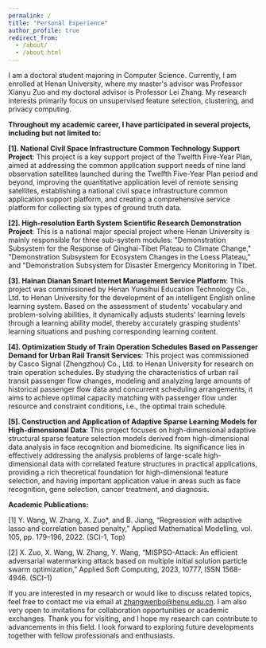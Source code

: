 ```yaml
---
permalink: /
title: "Personal Experience"
author_profile: true
redirect_from: 
  - /about/
  - /about.html
---
```


I am a doctoral student majoring in Computer Science. Currently, I am enrolled at Henan University, where my master's advisor was Professor Xianyu Zuo and my doctoral advisor is Professor Lei Zhang. My research interests primarily focus on unsupervised feature selection, clustering, and privacy computing.

**Throughout my academic career, I have participated in several projects, including but not limited to:**

**[1]. National Civil Space Infrastructure Common Technology Support Project**: This project is a key support project of the Twelfth Five-Year Plan, aimed at addressing the common application support needs of nine land observation satellites launched during the Twelfth Five-Year Plan period and beyond, improving the quantitative application level of remote sensing satellites, establishing a national civil space infrastructure common application support platform, and creating a comprehensive service platform for collecting six types of ground truth data.

**[2]. High-resolution Earth System Scientific Research Demonstration Project**: This is a national major special project where Henan University is mainly responsible for three sub-system modules: "Demonstration Subsystem for the Response of Qinghai-Tibet Plateau to Climate Change," "Demonstration Subsystem for Ecosystem Changes in the Loess Plateau," and "Demonstration Subsystem for Disaster Emergency Monitoring in Tibet.

**[3]. Hainan Dianan Smart Internet Management Service Platform**: This project was commissioned by Henan Yunsihui Education Technology Co., Ltd. to Henan University for the development of an intelligent English online learning system. Based on the assessment of students' vocabulary and problem-solving abilities, it dynamically adjusts students' learning levels through a learning ability model, thereby accurately grasping students' learning situations and pushing corresponding learning content.

**[4]. Optimization Study of Train Operation Schedules Based on Passenger Demand for Urban Rail Transit Services**: This project was commissioned by Casco Signal (Zhengzhou) Co., Ltd. to Henan University for research on train operation schedules. By studying the characteristics of urban rail transit passenger flow changes, modeling and analyzing large amounts of historical passenger flow data and concurrent scheduling arrangements, it aims to achieve optimal capacity matching with passenger flow under resource and constraint conditions, i.e., the optimal train schedule.

**[5]. Construction and Application of Adaptive Sparse Learning Models for High-dimensional Data**: This project focuses on high-dimensional adaptive structural sparse feature selection models derived from high-dimensional data analysis in face recognition and biomedicine. Its significance lies in effectively addressing the analysis problems of large-scale high-dimensional data with correlated feature structures in practical applications, providing a rich theoretical foundation for high-dimensional feature selection, and having important application value in areas such as face recognition, gene selection, cancer treatment, and diagnosis.

**Academic Publications:**

[1] Y. Wang, W. Zhang, X. Zuo*, and B. Jiang, “Regression with adaptive lasso and correlation based penalty,” Applied Mathematical Modelling, vol. 105, pp. 179–196, 2022. (SCI-1, Top)

[2] X. Zuo, X. Wang, W. Zhang, Y. Wang, “MISPSO-Attack: An efficient adversarial watermarking attack based on multiple initial solution particle swarm optimization,” Applied Soft Computing, 2023, 10777, ISSN 1568-4946. (SCI-1)


If you are interested in my research or would like to discuss related topics, feel free to contact me via email at zhangwenbo@henu.edu.cn. I am also very open to invitations for collaboration opportunities or academic exchanges. Thank you for visiting, and I hope my research can contribute to advancements in this field. I look forward to exploring future developments together with fellow professionals and enthusiasts.
